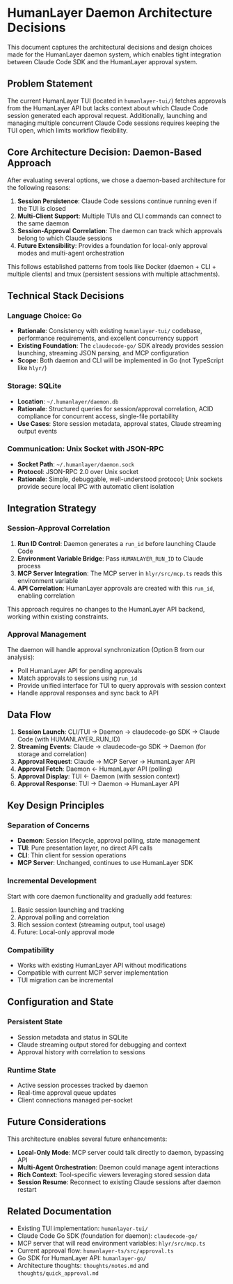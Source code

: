 # HumanLayer Daemon Architecture Decisions

This document captures the architectural decisions and design choices made for the HumanLayer daemon system, which enables tight integration between Claude Code SDK and the HumanLayer approval system.

## Problem Statement

The current HumanLayer TUI (located in `humanlayer-tui/`) fetches approvals from the HumanLayer API but lacks context about which Claude Code session generated each approval request. Additionally, launching and managing multiple concurrent Claude Code sessions requires keeping the TUI open, which limits workflow flexibility.

## Core Architecture Decision: Daemon-Based Approach

After evaluating several options, we chose a daemon-based architecture for the following reasons:

1. **Session Persistence**: Claude Code sessions continue running even if the TUI is closed
2. **Multi-Client Support**: Multiple TUIs and CLI commands can connect to the same daemon
3. **Session-Approval Correlation**: The daemon can track which approvals belong to which Claude sessions
4. **Future Extensibility**: Provides a foundation for local-only approval modes and multi-agent orchestration

This follows established patterns from tools like Docker (daemon + CLI + multiple clients) and tmux (persistent sessions with multiple attachments).

## Technical Stack Decisions

### Language Choice: Go

- **Rationale**: Consistency with existing `humanlayer-tui/` codebase, performance requirements, and excellent concurrency support
- **Existing Foundation**: The `claudecode-go/` SDK already provides session launching, streaming JSON parsing, and MCP configuration
- **Scope**: Both daemon and CLI will be implemented in Go (not TypeScript like `hlyr/`)

### Storage: SQLite

- **Location**: `~/.humanlayer/daemon.db`
- **Rationale**: Structured queries for session/approval correlation, ACID compliance for concurrent access, single-file portability
- **Use Cases**: Store session metadata, approval states, Claude streaming output events

### Communication: Unix Socket with JSON-RPC

- **Socket Path**: `~/.humanlayer/daemon.sock`
- **Protocol**: JSON-RPC 2.0 over Unix socket
- **Rationale**: Simple, debuggable, well-understood protocol; Unix sockets provide secure local IPC with automatic client isolation

## Integration Strategy

### Session-Approval Correlation

1. **Run ID Control**: Daemon generates a `run_id` before launching Claude Code
2. **Environment Variable Bridge**: Pass `HUMANLAYER_RUN_ID` to Claude process
3. **MCP Server Integration**: The MCP server in `hlyr/src/mcp.ts` reads this environment variable
4. **API Correlation**: HumanLayer approvals are created with this `run_id`, enabling correlation

This approach requires no changes to the HumanLayer API backend, working within existing constraints.

### Approval Management

The daemon will handle approval synchronization (Option B from our analysis):

- Poll HumanLayer API for pending approvals
- Match approvals to sessions using `run_id`
- Provide unified interface for TUI to query approvals with session context
- Handle approval responses and sync back to API

## Data Flow

1. **Session Launch**: CLI/TUI → Daemon → claudecode-go SDK → Claude Code (with HUMANLAYER_RUN_ID)
2. **Streaming Events**: Claude → claudecode-go SDK → Daemon (for storage and correlation)
3. **Approval Request**: Claude → MCP Server → HumanLayer API
4. **Approval Fetch**: Daemon ← HumanLayer API (polling)
5. **Approval Display**: TUI ← Daemon (with session context)
6. **Approval Response**: TUI → Daemon → HumanLayer API

## Key Design Principles

### Separation of Concerns

- **Daemon**: Session lifecycle, approval polling, state management
- **TUI**: Pure presentation layer, no direct API calls
- **CLI**: Thin client for session operations
- **MCP Server**: Unchanged, continues to use HumanLayer SDK

### Incremental Development

Start with core daemon functionality and gradually add features:

1. Basic session launching and tracking
2. Approval polling and correlation
3. Rich session context (streaming output, tool usage)
4. Future: Local-only approval mode

### Compatibility

- Works with existing HumanLayer API without modifications
- Compatible with current MCP server implementation
- TUI migration can be incremental

## Configuration and State

### Persistent State

- Session metadata and status in SQLite
- Claude streaming output stored for debugging and context
- Approval history with correlation to sessions

### Runtime State

- Active session processes tracked by daemon
- Real-time approval queue updates
- Client connections managed per-socket

## Future Considerations

This architecture enables several future enhancements:

- **Local-Only Mode**: MCP server could talk directly to daemon, bypassing API
- **Multi-Agent Orchestration**: Daemon could manage agent interactions
- **Rich Context**: Tool-specific viewers leveraging stored session data
- **Session Resume**: Reconnect to existing Claude sessions after daemon restart

## Related Documentation

- Existing TUI implementation: `humanlayer-tui/`
- Claude Code Go SDK (foundation for daemon): `claudecode-go/`
- MCP server that will read environment variables: `hlyr/src/mcp.ts`
- Current approval flow: `humanlayer-ts/src/approval.ts`
- Go SDK for HumanLayer API: `humanlayer-go/`
- Architecture thoughts: `thoughts/notes.md` and `thoughts/quick_approval.md`
